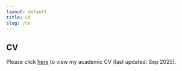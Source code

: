 ```yaml
---
layout: default
title: CV
slug: /cv
---
```

## CV

Please click [here](assets/huang_CV.pdf) to view my academic CV (last updated: Sep 2025).

<br />
<br />
